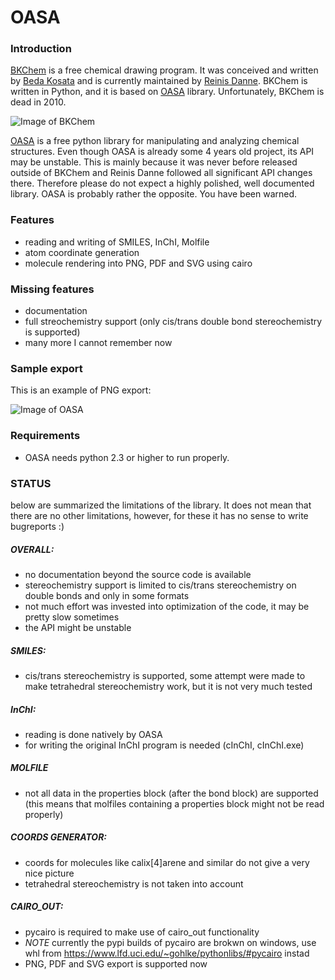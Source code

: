 # OASA

### Introduction
[BKChem](http://bkchem.zirael.org) is a free chemical drawing program. It was conceived and written by [Beda Kosata](beda@zirael.org) and is currently maintained by [Reinis Danne](rei4dan@gmail.com). BKChem is written in Python, and it is based on [OASA](http://bkchem.zirael.org/oasa_en.html) library. Unfortunately, BKChem is dead in 2010.

![Image of BKChem](http://bkchem.zirael.org/img/bkchem_macos_10_2-small.png)

[OASA](http://bkchem.zirael.org/oasa_en.html) is a free python library for manipulating and analyzing chemical structures. Even though OASA is already some 4 years old project, its API may be unstable. This is mainly because it was never before released outside of BKChem and Reinis Danne followed all significant API changes there. Therefore please do not expect a highly polished, well documented library. OASA is probably rather the opposite. You have been warned.

### Features
* reading and writing of SMILES, InChI, Molfile
* atom coordinate generation
* molecule rendering into PNG, PDF and SVG using cairo

### Missing features
* documentation
* full streochemistry support (only cis/trans double bond stereochemistry is supported)
* many more I cannot remember now

### Sample export
This is an example of PNG export:

![Image of OASA](http://bkchem.zirael.org/img/22646404.png)

### Requirements
* OASA needs python 2.3 or higher to run properly.


### STATUS
below are summarized the limitations of the library.
It does not mean that there are no other limitations, however, for these it has no sense to write bugreports :)


##### OVERALL:
- no documentation beyond the source code is available
- stereochemistry support is limited to cis/trans stereochemistry on double bonds
  and only in some formats
- not much effort was invested into optimization of the code, it may be pretty slow sometimes
- the API might be unstable


##### SMILES:
- cis/trans stereochemistry is supported, some attempt were made to make tetrahedral stereochemistry
  work, but it is not very much tested


##### InChI:
- reading is done natively by OASA
- for writing the original InChI program is needed (cInChI, cInChI.exe)


##### MOLFILE
- not all data in the properties block (after the bond block) are supported
  (this means that molfiles containing a properties block might not be read properly)


##### COORDS GENERATOR:
- coords for molecules like calix[4]arene and similar do not give a very nice picture
- tetrahedral stereochemistry is not taken into account


##### CAIRO_OUT:
- pycairo is required to make use of cairo_out functionality
- *NOTE* currently the pypi builds of pycairo are brokwn on windows, use whl from
https://www.lfd.uci.edu/~gohlke/pythonlibs/#pycairo instad
- PNG, PDF and SVG export is supported now
